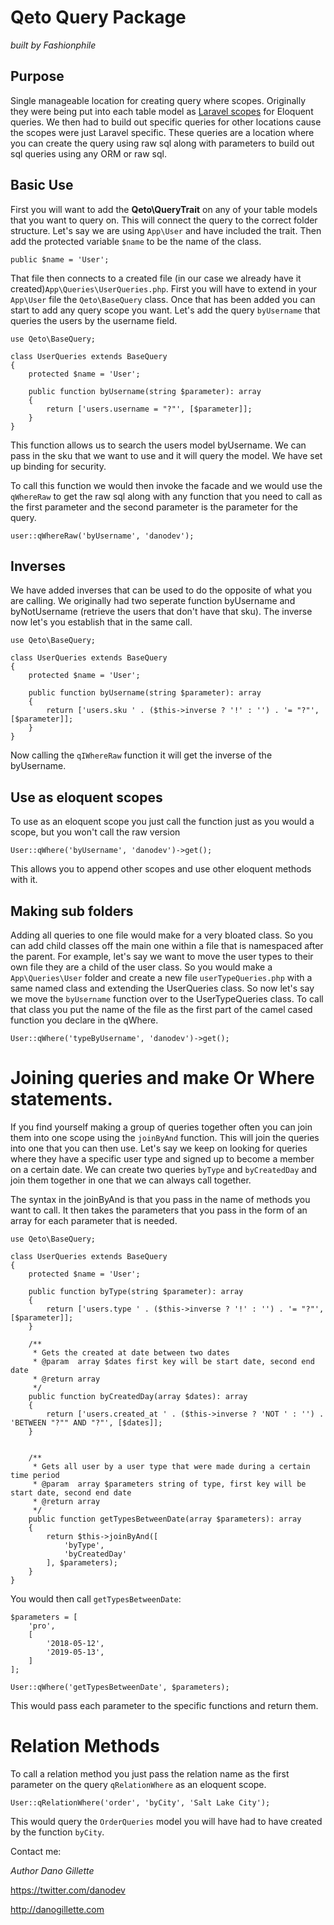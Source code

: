 # Qeto Query Package

*built by Fashionphile*


## Purpose
Single manageable location for creating query where scopes. Originally they were being put into each table model as [Laravel scopes](https://laravel.com/docs/5.0/eloquent#query-scopes) for Eloquent queries. We then had to build out specific queries for other locations cause the scopes were just Laravel specific. These queries are a location where you can create the query using raw sql along with parameters to build out sql queries using any ORM or raw sql.

## Basic Use
First you will want to add the **Qeto\QueryTrait** on any of your table models that you want to query on. This will connect the query to the correct folder structure. Let's say we are using `App\User` and have included the trait. Then add the protected variable `$name` to be the name of the class.

```
public $name = 'User';
```

That file then connects to a created file (in our case we already have it created)`App\Queries\UserQueries.php`. First you will have to extend in your `App\User` file the `Qeto\BaseQuery` class. Once that has been added you can start to add any query scope you want. Let's add the query `byUsername` that queries the users by the username field.

```
use Qeto\BaseQuery;

class UserQueries extends BaseQuery 
{
    protected $name = 'User';
    
    public function byUsername(string $parameter): array
    {
        return ['users.username = "?"', [$parameter]];
    }
}
```

This function allows us to search the users model byUsername. We can pass in the sku that we want to use and it will query the model. We have set up binding for security.

To call this function we would then invoke the facade and we would use the `qWhereRaw` to get the raw sql along with any function that you need to call as the first parameter and the second parameter is the parameter for the query.

```
user::qWhereRaw('byUsername', 'danodev');
```

## Inverses
We have added inverses that can be used to do the opposite of what you are calling. We originally had two seperate function byUsername and byNotUsername (retrieve the users that don't have that sku). The inverse now let's you establish that in the same call.

```
use Qeto\BaseQuery;

class UserQueries extends BaseQuery 
{
    protected $name = 'User';

    public function byUsername(string $parameter): array
    {
        return ['users.sku ' . ($this->inverse ? '!' : '') . '= "?"', [$parameter]];
    }
}
```
Now calling the `qIWhereRaw` function it will get the inverse of the byUsername.

## Use as eloquent scopes

To use as an eloquent scope you just call the function just as you would a scope, but you won't call the raw version

```
User::qWhere('byUsername', 'danodev')->get();
```

This allows you to append other scopes and use other eloquent methods with it.

## Making sub folders
Adding all queries to one file would make for a very bloated class. So you can add child classes off the main one within a file that is namespaced after the parent. For example, let's say we want to move the user types to their own file they are a child of the user class. So you would make a `App\Queries\User` folder and create a new file `userTypeQueries.php` with a same named class and extending the UserQueries class. So now let's say we move the `byUsername` function over to the UserTypeQueries class. To call that class you put the name of the file as the first part of the camel cased function you declare in the qWhere.

```
User::qWhere('typeByUsername', 'danodev')->get();
```

# Joining queries and make Or Where statements.
If you find yourself making a group of queries together often you can join them into one scope using the `joinByAnd` function. This will join the queries into one that you can then use. Let's say we keep on looking for queries where they have a specific user type and signed up to become a member on a certain date. We can create two queries `byType` and `byCreatedDay` and join them together in one that we can always call together.

The syntax in the joinByAnd is that you pass in the name of methods you want to call. It then takes the parameters that you pass in the form of an array for each parameter that is needed.

```
use Qeto\BaseQuery;

class UserQueries extends BaseQuery 
{
    protected $name = 'User';

    public function byType(string $parameter): array
    {
        return ['users.type ' . ($this->inverse ? '!' : '') . '= "?"', [$parameter]];
    }

    /**
     * Gets the created at date between two dates
     * @param  array $dates first key will be start date, second end date
     * @return array
     */
    public function byCreatedDay(array $dates): array
    {
        return ['users.created_at ' . ($this->inverse ? 'NOT ' : '') . 'BETWEEN "?"" AND "?"', [$dates]];
    }


    /**
     * Gets all user by a user type that were made during a certain time period
     * @param  array $parameters string of type, first key will be start date, second end date
     * @return array
     */
    public function getTypesBetweenDate(array $parameters): array
    {
        return $this->joinByAnd([
            'byType',
            'byCreatedDay'
        ], $parameters);
    }
}
```

You would then call `getTypesBetweenDate`:

```
$parameters = [
    'pro',
    [
        '2018-05-12',
        '2019-05-13',
    ]
];

User::qWhere('getTypesBetweenDate', $parameters);
```

This would pass each parameter to the specific functions and return them.

# Relation Methods

To call a relation method you just pass the relation name as the first parameter on the query `qRelationWhere` as an eloquent scope.

```
User::qRelationWhere('order', 'byCity', 'Salt Lake City');
```

This would query the `OrderQueries` model you will have had to have created by the function `byCity`.

Contact me:

*Author Dano Gillette* 

https://twitter.com/danodev

http://danogillette.com

